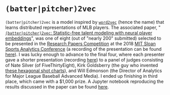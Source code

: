 # <code>(batter|pitcher)2vec</code>
`(batter|pitcher)2vec` is a model inspired by [`word2vec`](https://en.wikipedia.org/wiki/Word2vec) (hence the name) that learns distributed representations of MLB players. The associated paper, "[`(batter|pitcher)2vec`: Statistic-free talent modeling with neural player embeddings](https://drive.google.com/open?id=19ulLWQUgpIw-4pK5d7wa1lDhmhTiph37)", was one of eight (out of "nearly 200" submitted) selected to be presented in the [Research Papers Competition](http://www.sloansportsconference.com/activities/research-papers/2018-research-paper-finalists-posters/) at the 2018 [MIT Sloan Sports Analytics Conference](http://www.sloansportsconference.com/) (a recording of the presentation can be found [here](https://youtu.be/nQK44L9j9hY)). I was lucky enough to advance to the final four, where each presenter gave a shorter presentation (recording [here](https://www.youtube.com/watch?v=Z0oAM4Q5hbM&feature=youtu.be&t=43m40s)) to a panel of judges consisting of Nate Silver (of FiveThirtyEight), Kirk Goldsberry (the guy who invented [these hexagonal shot charts](https://spatialjam.com/blog/hexbins)), and Will Edmonson (the Director of Analytics for Major League Baseball Advanced Media). I ended up finishing in third place, which came with a $1,000 prize. A Jupyter notebook reproducing the results discussed in the paper can be found [here](https://github.com/airalcorn2/batter-pitcher-2vec/blob/master/batter_pitcher_2vec.ipynb).
